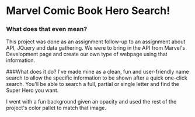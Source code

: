 # Marvel Comic Book Hero Search!

### What does that even mean?
This project was done as an assignment follow-up to an assignment about API, JQuery and data gathering. We were to bring in the API from Marvel's Development page and create our own type of webpage using that information.

###What does it do?
I've made mine as a clean, fun and user-friendly name search to allow the specific information to be shown after a quick one-click search. You'll be able to search a full, partial or single letter and find the Super Hero you want.

I went with a fun background given an opacity and used the rest of the project's color pallet to match that image.
